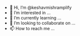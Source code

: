 - 👋 Hi, I’m @keshavmishramplify
- 👀 I’m interested in ...
- 🌱 I’m currently learning ...
- 💞️ I’m looking to collaborate on ...
- 📫 How to reach me ...

<!---
keshavmishramplify/keshavmishramplify is a ✨ special ✨ repository because its `README.md` (this file) appears on your GitHub profile.
You can click the Preview link to take a look at your changes.
--->
